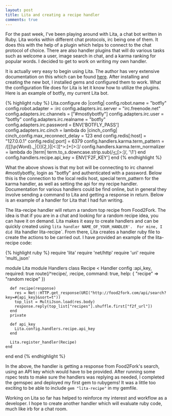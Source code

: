 ```yaml
---
layout: post
title: Lita and creating a recipe handler 
comments: true
---
```


For the past week, I've been playing around with Lita, a chat bot written in Ruby.  Lita works within different chat protocols, irc being one of them. It does this with the help of a plugin which helps to connect to the chat protocol of choice. There are also handler plugins that will do various tasks such as welcome a user, image search in chat, and a karma ranking for popular words.  I decided to get to work on writing my own handler.

It is actually very easy to begin using Lita. The author has very extensive documentation on this which can be found [here](http://docs.lita.io/). After installing and creating the new bot, I installed gems and configured them to work.  What the configuration file does for Lita is let it know how to utilize the plugins.  Here is an example of botfly, my current Lita bot.

{% highlight ruby %}
Lita.configure do |config|
  config.robot.name = "botfly"
  config.robot.adapter = :irc
  config.adapters.irc.server = "irc.freenode.net"
  config.adapters.irc.channels = ["#mostlybotfly"]
  config.adapters.irc.user = "botfly"
  config.adapters.irc.realname = "botfly"
  config.adapters.irc.password = ENV['BOTFLY_PASS']
  config.adapters.irc.cinch = lambda do |cinch_config|
    cinch_config.max_reconnect_delay = 123
  end
  config.redis[:host] = "127.0.0.1"
  config.redis[:port] = 6379
  config.handlers.karma.term_pattern = /[\[\]\p{Word}\._|\{\}]{2,}|[<:][^>:]+[>:]/
  config.handlers.karma.term_normalizer = lambda do |term|
    term.to_s.downcase.strip.sub(/[<:]([^>:]+)[>:]/, '\1')
  end
  config.handlers.recipe.api_key = ENV['F2F_KEY']
end
{% endhighlight %}

What the above shows is that my bot will be connecting to irc channel #mostlybotfly, login as "botfly" and authenticated with a password. Below this is the connection to the local redis host, special term_pattern for the karma handler, as well as setting the api for my recipe handler. Documentation for various handlers could be find online, but in general they involve sending a command to Lita and getting a response in return.  Below is an example of a handler for Lita that I had fun writing.

The lita-recipe handler will return a random top recipe from Food2Fork.  The idea is that if you are in a chat and looking for a random recipe idea, you can have it on demand.  Lita makes it easy to create handlers and can be quickly created using `lita handler NAME_OF_YOUR_HANDLER'.  For mine, I did `lita handler lita-recipe`. From there, Lita creates a handler ruby file to create the actions to be carried out.  I have provided an example of the lita-recipe code:

{% highlight ruby %}
require 'lita'
require 'net/http'
require 'uri'
require 'multi_json'

module Lita
  module Handlers
    class Recipe < Handler
      config :api_key, required: true
      route(/^recipe/, :recipe, command: true, help: { "recipe" => "random recipe" })

      def recipe(response)
        res = Net::HTTP.get_response(URI("http://food2fork.com/api/search?key=#{api_key}&sort=t"))
        top_list = MultiJson.load(res.body)
        response.reply(top_list["recipes"].shuffle.first["f2f_url"])
      end
      private

      def api_key
        Lita.config.handlers.recipe.api_key
      end

      Lita.register_handler(Recipe)
    end
  end
end
{% endhighlight %}

In the above, the handler is getting a response from Food2Fork's search, using an API key which would have to be provided. After running some rspec tests to make sure the handlers was replying as needed, I completed the gemspec and deployed my first gem to rubygems! It was a little too exciting to be able to include `gem "lita-recipe"` in my gemfile.  

Working on Lita so far has helped to reinforce my interest and workflow as a developer.  I hope to create another handler which will evaluate ruby code, much like irb for a chat room.
